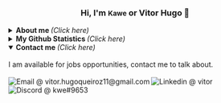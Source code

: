   <h3 align="center">Hi, I'm <small>Kawe</small> or  Vitor Hugo 🤝</h3>
</p>

<details>
  <summary> <b> About me </b> <i>(Click here)</i> </summary>
  <br>
  <ul>
    <li>🌍 I'm 21 years old, and I'm brazilian. Currently I live in Votuporanga, São Paulo.</li>
    <li>🎓 I'm an undergrad Computer Science student since 2019 at UNIRP (Centro Universitário de Rio Preto).</li>
  </ul>
</details>

<details>
  <summary> <b>  My Github Statistics </b> <i>(Click here)</i> </summary>
  <br>
  <a href="https://github.com/kweripx">
    <img src="https://metrics.lecoq.io/kweripx?template=classic&languages=1&languages.limit=8&languages.sections=most-used&languages.colors=github&languages.threshold=0%25&languages.indepth=false&languages.analysis.timeout=15&languages.categories=markup%2C%20programming&languages.recent.categories=markup%2C%20programming&languages.recent.load=300&languages.recent.days=14&config.timezone=America%2FSao_Paulo"/>
  </a>
</details>

<details open="true">
  <summary> <b>  Contact me </b> <i>(Click here)</i> </summary>
  <br>
  I am available for jobs opportunities, contact me to talk about.<br><br>
  <a href="mailto:vitor.hugoqueiroz11@gmail.com?Subject=Lets%20Talk!">
      <img align="left" alt="Email @ vitor.hugoqueiroz11@gmail.com" src="https://img.shields.io/badge/Email-D14836?style=for-the-badge&logo=gmail&logoColor=white" />
  </a>
  <a href="https://www.linkedin.com/in/vitor-qz/">
      <img align="left" alt="Linkedin @ vitor" src="https://img.shields.io/badge/LinkedIn-0077B5?style=for-the-badge&logo=linkedin&logoColor=white" />
  </a>
  <a href="https://discord.com/users/167015182034403328">
      <img align="left" alt="Discord @ kwe#9653" src="https://img.shields.io/badge/Discord-7289DA?style=for-the-badge&logo=discord&logoColor=white" />
  </a>
</details>
